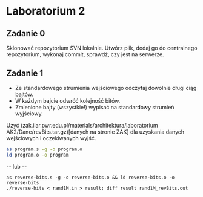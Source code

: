 # Laboratorium 2

## Zadanie 0
Sklonować repozytorium SVN lokalnie. Utwórz plik, dodaj go do centralnego repozytorium, wykonaj commit, sprawdź, czy jest na serwerze.

## Zadanie 1
- Ze standardowego strumienia wejściowego odczytaj dowolnie długi ciąg bajtów. 
- W każdym bajcie odwróć kolejność bitów.
- Zmienione bajty (wszystkie!) wypisać na standardowy strumień wyjściowy.

Użyć (zak.iiar.pwr.edu.pl/materials/architektura/laboratorium AK2/Dane/revBits.tar.gz)[danych na stronie ZAK] dla uzyskania danych wejściowych i oczekiwanych wyjść.

```bash
as program.s -g -o program.o
ld program.o -o program
```
-- lub --
```
as reverse-bits.s -g -o reverse-bits.o && ld reverse-bits.o -o reverse-bits
./reverse-bits < rand1M.in > result; diff result rand1M_revBits.out
```
